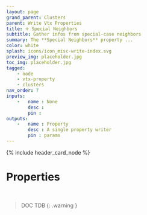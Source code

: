 ```yaml
---
layout: page
grand_parent: Clusters
parent: Write Vtx Properties
title: 🝊 Special Neighbors
subtitle: Gather infos from special-case neighbors
summary: The **Special Neighbors** property ...
color: white
splash: icons/icon_misc-write-index.svg
preview_img: placeholder.jpg
toc_img: placeholder.jpg
tagged: 
    - node
    - vtx-property
    - clusters
nav_order: 7
inputs:
    -   name : None
        desc : 
        pin : 
outputs:
    -   name : Property
        desc : A single property writer
        pin : params
---
```


{% include header_card_node %}

# Properties
<br>

> DOC TDB
{: .warning }